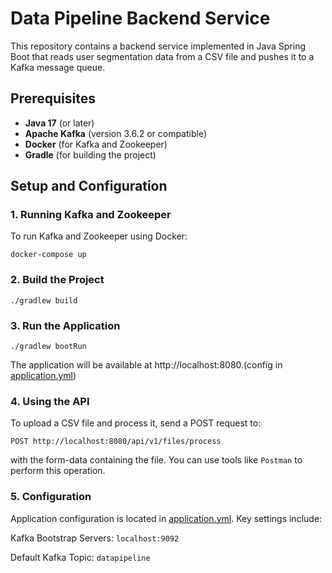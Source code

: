 # Data Pipeline Backend Service

This repository contains a backend service implemented in Java Spring Boot that reads user segmentation data from a CSV
file and pushes it to a Kafka message queue.

## Prerequisites

- **Java 17** (or later)
- **Apache Kafka** (version 3.6.2 or compatible)
- **Docker** (for Kafka and Zookeeper)
- **Gradle** (for building the project)

## Setup and Configuration

### **1. Running Kafka and Zookeeper**

To run Kafka and Zookeeper using Docker:

```shell
docker-compose up
```

### **2. Build the Project**

```shell
./gradlew build
```

### **3. Run the Application**

```shell
./gradlew bootRun
```

The application will be available at http://localhost:8080.(config
in [application.yml](src%2Fmain%2Fresources%2Fapplication.yml))

### **4. Using the API**

To upload a CSV file and process it, send a POST request to:

```shell
POST http://localhost:8080/api/v1/files/process
```

with the form-data containing the file. You can use tools like `Postman` to perform this operation.

### **5. Configuration**

Application configuration is located in [application.yml](src%2Fmain%2Fresources%2Fapplication.yml). Key settings include:

Kafka Bootstrap Servers: `localhost:9092`

Default Kafka Topic: `datapipeline`
